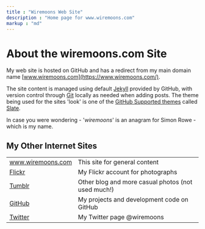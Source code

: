 ```yaml
---
title : "Wiremoons Web Site"
description : "Home page for www.wiremoons.com"
markup : "md"
---
```

# About the wiremoons.com Site

My web site is hosted on GitHub and has a redirect from my main domain name [www.wiremoons.com](https://www.wiremoons.com/). 

The site content is managed using default [Jekyll](https://jekyllrb.com/) provided by GitHub, with version control through [Git](http://git-scm.com/) locally as needed when adding posts. The theme being used for the sites 'look' is one of the [GitHub Supported themes](https://pages.github.com/themes/) called [Slate](https://github.com/pages-themes/slate).

In case you were wondering - '*wiremoons*' is an anagram for Simon Rowe - which is my name.

## My Other Internet Sites

<table width="90%">
<tr><td><a href="https://www.wiremoons.com/">www.wiremoons.com</a></td><td>This site for general content</td></tr>
<tr><td><a href="https://www.flickr.com/photos/wiremoons/">Flickr</a></td><td>My Flickr account for photographs</td></tr>
<tr><td><a href="http://wiremoons.tumblr.com/">Tumblr</a></td><td>Other blog and more casual photos (not used much!)</td></tr>
<tr><td><a href="https://github.com/wiremoons">GitHub</a></td><td>My projects and development code on GitHub</td></tr>
<tr><td><a href="https://twitter.com/wiremoons">Twitter</a></td><td>My Twitter page @wiremoons</td></tr>
</table>
